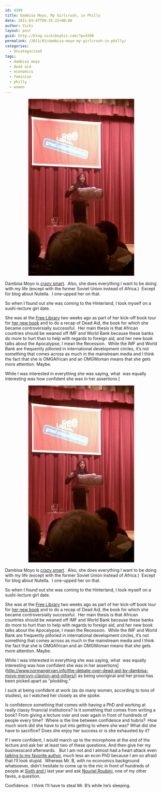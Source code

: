```yaml
---
id: 4399
title: Dambisa Moyo, My Girlcrush, in Philly
date: 2011-03-07T09:35:22+00:00
author: Vicki
layout: post
guid: http://blog.vickiboykis.com/?p=4399
permalink: /2011/03/dambisa-moyo-my-girlcrush-in-philly/
categories:
  - Uncategorized
tags:
  - dambisa moyo
  - dead aid
  - economics
  - feminism
  - philly
  - women
---
```

<p style="text-align: center;">
  <a href="https://raw.githubusercontent.com/veekaybee/wlb/gh-pages/assets/images/2011/02/wpid-IMAG0625.jpg"><img class="aligncenter size-full wp-image-4403" title="wpid-IMAG0625.jpg" src="https://raw.githubusercontent.com/veekaybee/wlb/gh-pages/assets/images/2011/02/wpid-IMAG0625.jpg" alt="" width="350" height="583" /></a>
</p>

Dambisa Moyo is [crazy smart](http://en.wikipedia.org/wiki/Dambisa_Moyo).  Also, she does everything I want to be doing with my life (except with the former Soviet Union instead of Africa.)  Except for blog about Nutella.  I one-upped her on that.

So when I found out she was coming to the Hinterland, I took myself on a sushi-lecture girl date.

She was at the [Free Library](http://libwww.freelibrary.org/authorevents/) two weeks ago as part of her kick-off book tour for [her new book](http://dambisamoyo.com/books/?book=how-the-west-was-lost) and to do a recap of Dead Aid, the book for which she became controversially successful.  Her main thesis is that African countries should be weaned off IMF and World Bank because these banks do more to hurt than to help with regards to foreign aid, and her new book talks about the Apocalypse, I mean the Recession.  While the IMF and World Bank are frequently pilloried in international development circles, it&#8217;s not something that comes across as much in the mainstream media and I think the fact that she is OMGAfrican and an OMGWoman means that she gets more attention. Maybe.

While I was interested in everything she was saying, what  was equally interesting was how confident she was in her assertions [<p style="text-align: center;">
  <a href="https://raw.githubusercontent.com/veekaybee/wlb/gh-pages/assets/images/2011/02/wpid-IMAG0625.jpg"><img class="aligncenter size-full wp-image-4403" title="wpid-IMAG0625.jpg" src="https://raw.githubusercontent.com/veekaybee/wlb/gh-pages/assets/images/2011/02/wpid-IMAG0625.jpg" alt="" width="350" height="583" /></a>
</p>

Dambisa Moyo is [crazy smart](http://en.wikipedia.org/wiki/Dambisa_Moyo).  Also, she does everything I want to be doing with my life (except with the former Soviet Union instead of Africa.)  Except for blog about Nutella.  I one-upped her on that.

So when I found out she was coming to the Hinterland, I took myself on a sushi-lecture girl date.

She was at the [Free Library](http://libwww.freelibrary.org/authorevents/) two weeks ago as part of her kick-off book tour for [her new book](http://dambisamoyo.com/books/?book=how-the-west-was-lost) and to do a recap of Dead Aid, the book for which she became controversially successful.  Her main thesis is that African countries should be weaned off IMF and World Bank because these banks do more to hurt than to help with regards to foreign aid, and her new book talks about the Apocalypse, I mean the Recession.  While the IMF and World Bank are frequently pilloried in international development circles, it&#8217;s not something that comes across as much in the mainstream media and I think the fact that she is OMGAfrican and an OMGWoman means that she gets more attention. Maybe.

While I was interested in everything she was saying, what  was equally interesting was how confident she was in her assertions](http://www.normangirvan.info/the-debate-over-dead-aid-by-dambisa-moyo-mervyn-claxton-and-others/) as being unoriginal and her prose has been picked apart as &#8220;plodding.&#8221;

I suck at being confident at work (as do many women, according to tons of studies), so I watched her closely as she spoke.

Is confidence something that comes with having a PhD and working at really classy financial institutions? Is it something that comes from writing a book? From giving a lecture over and over again in front of hundreds of people every time?  Where is the line between confidence and hubris?  How much work did she have to put into getting to where she was? What did she have to sacrifice? Does she enjoy her success or is she exhausted by it?

If I were confident, I would march up to the microphone at the end of the lecture and ask her at least two of these questions. And then give her my businesscard afterwards.   But I am not and I almost had a heart attack even [talking to my favorite author](http://blog.vickiboykis.com/2010/09/14/meeting-the-writer-you-look-up-to-most-is-better-than-mother-theresa-riding-a-unicorn/), much less an econ PhD because I am so afraid that I&#8217;ll look stupid.  Whereas Mr. B, with no economics background whatsoever, didn&#8217;t hesitate to come up to the mic in front of hundreds of people at [Sixth and I](http://www.sixthandi.org/) last year and ask [Nouriel Roubini](http://en.wikipedia.org/wiki/Nouriel_Roubini), one of my other faves, a question.

Confidence.  I think I&#8217;ll have to steal Mr. B&#8217;s while he&#8217;s sleeping.